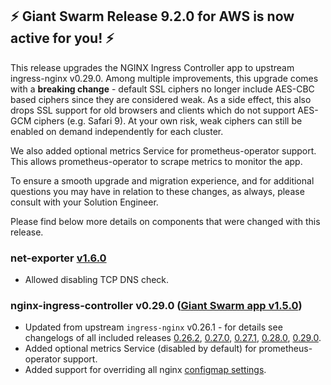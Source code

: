 ## :zap: Giant Swarm Release 9.2.0 for AWS is now active for you! :zap:

This release upgrades the NGINX Ingress Controller app to upstream ingress-nginx v0.29.0. Among multiple improvements, this upgrade comes with a **breaking change** - default SSL ciphers no longer include AES-CBC based ciphers since they are considered weak. As a side effect, this also drops SSL support for old browsers and clients which do not support AES-GCM ciphers (e.g. Safari 9). At your own risk, weak ciphers can still be enabled on demand independently for each cluster.

We also added optional metrics Service for prometheus-operator support. This allows prometheus-operator to scrape metrics to monitor the app.

To ensure a smooth upgrade and migration experience, and for additional questions you may have in relation to these changes, as always, please consult with your Solution Engineer.

Please find below more details on components that were changed with this release.

### net-exporter [v1.6.0](https://github.com/giantswarm/net-exporter/blob/master/CHANGELOG.md#160-2020-01-29)

- Allowed disabling TCP DNS check.

### nginx-ingress-controller v0.29.0 ([Giant Swarm app v1.5.0](https://github.com/giantswarm/nginx-ingress-controller-app/blob/master/CHANGELOG.md#v150-2020-02-18))

- Updated from upstream `ingress-nginx` v0.26.1 - for details see changelogs of all included releases [0.26.2](https://github.com/kubernetes/ingress-nginx/releases/tag/nginx-0.26.2), [0.27.0](https://github.com/kubernetes/ingress-nginx/releases/tag/nginx-0.27.0), [0.27.1](https://github.com/kubernetes/ingress-nginx/releases/tag/nginx-0.27.1), [0.28.0](https://github.com/kubernetes/ingress-nginx/releases/tag/nginx-0.28.0), [0.29.0](https://github.com/kubernetes/ingress-nginx/releases/tag/nginx-0.29.0).
- Added optional metrics Service (disabled by default) for prometheus-operator support.
- Added support for overriding all nginx [configmap settings](https://github.com/kubernetes/ingress-nginx/blob/master/docs/user-guide/nginx-configuration/configmap.md#configuration-options).
